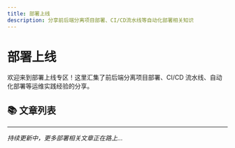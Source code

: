 ```yaml
---
title: 部署上线
description: 分享前后端分离项目部署、CI/CD流水线等自动化部署相关知识
---
```


# 部署上线

欢迎来到部署上线专区！这里汇集了前后端分离项目部署、CI/CD 流水线、自动化部署等运维实践经验的分享。

## 📚 文章列表

<ArticleList pathPrefix="/devops/deployment" />

---

_持续更新中，更多部署相关文章正在路上..._
